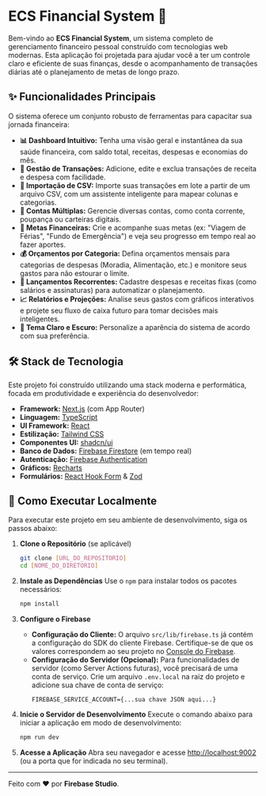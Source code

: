 # ECS Financial System 🚀

Bem-vindo ao **ECS Financial System**, um sistema completo de gerenciamento financeiro pessoal construído com tecnologias web modernas. Esta aplicação foi projetada para ajudar você a ter um controle claro e eficiente de suas finanças, desde o acompanhamento de transações diárias até o planejamento de metas de longo prazo.

## ✨ Funcionalidades Principais

O sistema oferece um conjunto robusto de ferramentas para capacitar sua jornada financeira:

- **📊 Dashboard Intuitivo:** Tenha uma visão geral e instantânea da sua saúde financeira, com saldo total, receitas, despesas e economias do mês.
- **💸 Gestão de Transações:** Adicione, edite e exclua transações de receita e despesa com facilidade.
- **📄 Importação de CSV:** Importe suas transações em lote a partir de um arquivo CSV, com um assistente inteligente para mapear colunas e categorias.
- **🏦 Contas Múltiplas:** Gerencie diversas contas, como conta corrente, poupança ou carteiras digitais.
- **🎯 Metas Financeiras:** Crie e acompanhe suas metas (ex: "Viagem de Férias", "Fundo de Emergência") e veja seu progresso em tempo real ao fazer aportes.
- **💰 Orçamentos por Categoria:** Defina orçamentos mensais para categorias de despesas (Moradia, Alimentação, etc.) e monitore seus gastos para não estourar o limite.
- **🔄 Lançamentos Recorrentes:** Cadastre despesas e receitas fixas (como salários e assinaturas) para automatizar o planejamento.
- **📈 Relatórios e Projeções:** Analise seus gastos com gráficos interativos e projete seu fluxo de caixa futuro para tomar decisões mais inteligentes.
- **🎨 Tema Claro e Escuro:** Personalize a aparência do sistema de acordo com sua preferência.

## 🛠️ Stack de Tecnologia

Este projeto foi construído utilizando uma stack moderna e performática, focada em produtividade e experiência do desenvolvedor:

- **Framework:** [Next.js](https://nextjs.org/) (com App Router)
- **Linguagem:** [TypeScript](https://www.typescriptlang.org/)
- **UI Framework:** [React](https://react.dev/)
- **Estilização:** [Tailwind CSS](https://tailwindcss.com/)
- **Componentes UI:** [shadcn/ui](https://ui.shadcn.com/)
- **Banco de Dados:** [Firebase Firestore](https://firebase.google.com/products/firestore) (em tempo real)
- **Autenticação:** [Firebase Authentication](https://firebase.google.com/products/auth)
- **Gráficos:** [Recharts](https://recharts.org/)
- **Formulários:** [React Hook Form](https://react-hook-form.com/) & [Zod](https://zod.dev/)

## 🚀 Como Executar Localmente

Para executar este projeto em seu ambiente de desenvolvimento, siga os passos abaixo:

1.  **Clone o Repositório** (se aplicável)
    ```bash
    git clone [URL_DO_REPOSITORIO]
    cd [NOME_DO_DIRETORIO]
    ```

2.  **Instale as Dependências**
    Use o `npm` para instalar todos os pacotes necessários:
    ```bash
    npm install
    ```

3.  **Configure o Firebase**
    - **Configuração do Cliente:** O arquivo `src/lib/firebase.ts` já contém a configuração do SDK do cliente Firebase. Certifique-se de que os valores correspondem ao seu projeto no [Console do Firebase](https://console.firebase.google.com/).
    - **Configuração do Servidor (Opcional):** Para funcionalidades de servidor (como Server Actions futuras), você precisará de uma conta de serviço. Crie um arquivo `.env.local` na raiz do projeto e adicione sua chave de conta de serviço:
      ```
      FIREBASE_SERVICE_ACCOUNT={...sua chave JSON aqui...}
      ```

4.  **Inicie o Servidor de Desenvolvimento**
    Execute o comando abaixo para iniciar a aplicação em modo de desenvolvimento:
    ```bash
    npm run dev
    ```

5.  **Acesse a Aplicação**
    Abra seu navegador e acesse [http://localhost:9002](http://localhost:9002) (ou a porta que for indicada no seu terminal).

---

Feito com ❤️ por **Firebase Studio**.